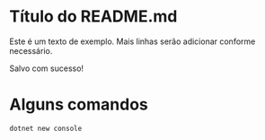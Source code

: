 # Título do README.md 
 
Este é um texto de exemplo. 
Mais linhas serão adicionar conforme necessário. 
 
Salvo com sucesso! 
 
# Alguns comandos 
```bash 
dotnet new console 
``` 
 
